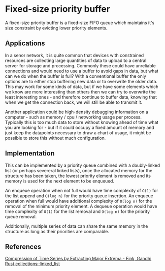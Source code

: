 # Fixed-size priority buffer

A fixed-size priority buffer is a fixed-size FIFO queue which maintains it's size constraint by evicting lower priority elements.

## Applications

In a senor network, it is quite common that devices with constrained resources are collecting large quantities of data to upload to a central server for storage and processing. Commonly these could have unreliable connections and would need to use a buffer to avoid gaps in data, but what can we do when the buffer is full? With a conventional buffer the only options are to either stop buffering new data or to overwrite the older data. This may work for some kinds of data, but if we have some elements which we know are more interesting than others then we can try to overwrite the least interesting ones - and therefore continue to buffer data, knowing that when we get the connection back, we will still be able to transmit it. 

Another application could be high-density debugging information on a computer - such as memory / cpu / networking usage per process. Typically this is too much data to store without knowing ahead of time what you are looking for - but if it could occupy a fixed amount of memory and just keep the datapoints necessary to draw a chart of usage, it might be possible to store this without much configuration.

## Implementation

This can be implemented by a priority queue combined with a doubly-linked list (or perhaps severeral linked lists), once the allocated memory for the structure has been taken, the lowest priority element is removed and its memory is used for the next element to be enqueued.

An enqueue operation when not full would have time complexity of `O(1)` for the list append and `O(log n)` for the priority queue insertion. 
An enqueue operation when full would have additional complexity of `O(log n)` for the removal of the minimum priority element.
A dequeue operation would have time complexity of `O(1)` for the list removal and `O(log n)` for the priority queue removal. 

Additionally, multiple series of data can share the same memory in the structure as long as their priorities are comparable.

## References

[Compression of Time Series by Extracting Major Extrema - Fink, Gandhi](http://www.cs.cmu.edu/~eugene/research/full/compress-series.pdf)
[Rust collections::linked_list](https://doc.rust-lang.org/src/collections/linked_list.rs.html)

